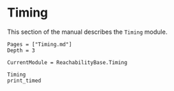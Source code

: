 # Timing

This section of the manual describes the `Timing` module.

```@contents
Pages = ["Timing.md"]
Depth = 3
```

```@meta
CurrentModule = ReachabilityBase.Timing
```

```@docs
Timing
print_timed
```
